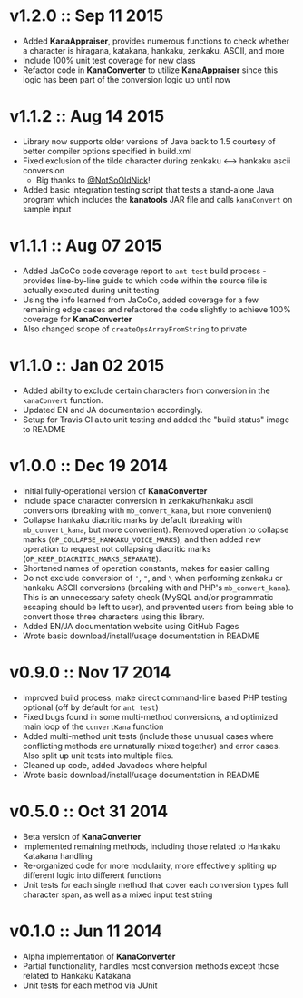 v1.2.0 :: Sep 11 2015
======================
* Added **KanaAppraiser**, provides numerous functions to check whether a character is hiragana, katakana, hankaku, zenkaku, ASCII, and more
* Include 100% unit test coverage for new class
* Refactor code in **KanaConverter** to utilize **KanaAppraiser** since this logic has been part of the conversion logic up until now


v1.1.2 :: Aug 14 2015
======================
* Library now supports older versions of Java back to 1.5 courtesy of better compiler options specified in build.xml
* Fixed exclusion of the tilde character during zenkaku <--> hankaku ascii conversion
    * Big thanks to [@NotSoOldNick](https://github.com/NotSoOldNick)!
* Added basic integration testing script that tests a stand-alone Java program which includes the **kanatools** JAR file and calls `kanaConvert` on sample input


v1.1.1 :: Aug 07 2015
======================
* Added JaCoCo code coverage report to `ant test` build process - provides line-by-line guide to which code within the source file is actually executed during unit testing
* Using the info learned from JaCoCo, added coverage for a few remaining edge cases and refactored the code slightly to achieve 100% coverage for **KanaConverter**
* Also changed scope of `createOpsArrayFromString` to private


v1.1.0 :: Jan 02 2015
======================
* Added ability to exclude certain characters from conversion in the `kanaConvert` function.
* Updated EN and JA documentation accordingly.
* Setup for Travis CI auto unit testing and added the "build status" image to README


v1.0.0 :: Dec 19 2014
======================
* Initial fully-operational version of **KanaConverter**
* Include space character conversion in zenkaku/hankaku ascii conversions (breaking with `mb_convert_kana`, but more convenient)
* Collapse hankaku diacritic marks by default (breaking with `mb_convert_kana`, but more convenient).  Removed operation to collapse marks (`OP_COLLAPSE_HANKAKU_VOICE_MARKS`), and then added new operation to request not collapsing diacritic marks (`OP_KEEP_DIACRITIC_MARKS_SEPARATE`).
* Shortened names of operation constants, makes for easier calling
* Do not exclude conversion of `'`, `"`, and `\` when performing zenkaku or hankaku ASCII conversions (breaking with and PHP's `mb_convert_kana`).  This is an unnecessary safety check (MySQL and/or programmatic escaping should be left to user), and prevented users from being able to convert those three characters using this library.
* Added EN/JA documentation website using GitHub Pages
* Wrote basic download/install/usage documentation in README


v0.9.0 :: Nov 17 2014
======================
* Improved build process, make direct command-line based PHP testing optional (off by default for `ant test`)
* Fixed bugs found in some multi-method conversions, and optimized main loop of the `convertKana` function
* Added multi-method unit tests (include those unusual cases where conflicting methods are unnaturally mixed together) and error cases.  Also split up unit tests into multiple files.
* Cleaned up code, added Javadocs where helpful
* Wrote basic download/install/usage documentation in README


v0.5.0 :: Oct 31 2014
======================
* Beta version of **KanaConverter**
* Implemented remaining methods, including those related to Hankaku Katakana handling
* Re-organized code for more modularity, more effectively spliting up different logic into different functions
* Unit tests for each single method that cover each conversion types full character span, as well as a mixed input test string


v0.1.0 :: Jun 11 2014
======================
* Alpha implementation of **KanaConverter**
* Partial functionality, handles most conversion methods except those related to Hankaku Katakana
* Unit tests for each method via JUnit
